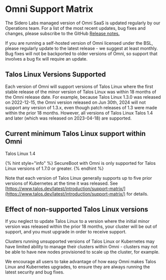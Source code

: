 # Omni Support Matrix

The Sidero Labs managed version of Omni SaaS is updated regularly by our Operations team. For a list of the most recent updates, bug fixes and changes, please subscribe to the GitHub [Release notes.](https://github.com/siderolabs/omni/releases)

If you are running a self-hosted version of Omni licensed under the BSL, please regularly update to the latest release - we suggest at least monthly. Bug fixes will not be backported to older versions of Omni, so support that involves a bug fix will require an update.

## Talos Linux Versions Supported

Each version of Omni will support versions of Talos Linux where the first stable release of the minor version of Talos Linux was within 18 months of the Omni release date. For example, because Talos Linux 1.3.0 was released on 2022-12-15, the Omni version released on Jun 30th, 2024 will not support any version of 1.3.x, even though patch releases of 1.3 were made within the prior 18 months. However, all versions of Talos Linux Talos 1.4 and later (which was released on 2023-04-18) are supported.

## Current minimum Talos Linux support within Omni

Talos Linux 1.4

{% hint style="info" %}
SecureBoot with Omni is only supported for Talos Linux versions of 1.7.0 or greater.
{% endhint %}

Note that each version of Talos Linux generally supports up to five prior versions of Kubernetes at the time it was released. See [https://www.talos.dev/latest/introduction/support-matrix/](https://www.talos.dev/latest/introduction/support-matrix/) for details.

## Effect of non-supported Talos Linux versions

If you neglect to update Talos Linux to a version where the initial minor version was released within the prior 18 months, your cluster will be out of support, and you must upgrade in order to receive support.

Clusters running unsupported versions of Talos Linux or Kubernetes may have limited ability to manage their clusters within Omni - clusters may not be able to have new nodes provisioned to scale up the cluster, for example.

We encourage all users to take advantage of how easy Omni makes Talos Linux and Kubernetes upgrades, to ensure they are always running the latest security and bug fixes.
